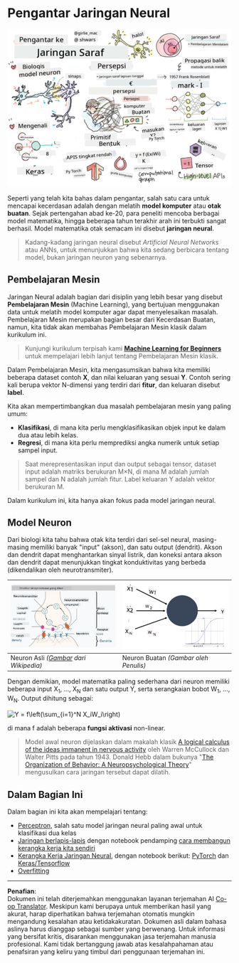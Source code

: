 <!--
CO_OP_TRANSLATOR_METADATA:
{
  "original_hash": "5abc5f7978919be90cd313f0c20e8228",
  "translation_date": "2025-09-07T14:34:44+00:00",
  "source_file": "lessons/3-NeuralNetworks/README.md",
  "language_code": "id"
}
-->
# Pengantar Jaringan Neural

![Ringkasan konten Pengantar Jaringan Neural dalam bentuk doodle](../../../../translated_images/ai-neuralnetworks.1c687ae40bc86e834f497844866a26d3e0886650a67a4bbe29442e2f157d3b18.id.png)

Seperti yang telah kita bahas dalam pengantar, salah satu cara untuk mencapai kecerdasan adalah dengan melatih **model komputer** atau **otak buatan**. Sejak pertengahan abad ke-20, para peneliti mencoba berbagai model matematika, hingga beberapa tahun terakhir arah ini terbukti sangat berhasil. Model matematika otak semacam ini disebut **jaringan neural**.

> Kadang-kadang jaringan neural disebut *Artificial Neural Networks* atau ANNs, untuk menunjukkan bahwa kita sedang berbicara tentang model, bukan jaringan neuron yang sebenarnya.

## Pembelajaran Mesin

Jaringan Neural adalah bagian dari disiplin yang lebih besar yang disebut **Pembelajaran Mesin** (Machine Learning), yang bertujuan menggunakan data untuk melatih model komputer agar dapat menyelesaikan masalah. Pembelajaran Mesin merupakan bagian besar dari Kecerdasan Buatan, namun, kita tidak akan membahas Pembelajaran Mesin klasik dalam kurikulum ini.

> Kunjungi kurikulum terpisah kami **[Machine Learning for Beginners](http://github.com/microsoft/ml-for-beginners)** untuk mempelajari lebih lanjut tentang Pembelajaran Mesin klasik.

Dalam Pembelajaran Mesin, kita mengasumsikan bahwa kita memiliki beberapa dataset contoh **X**, dan nilai keluaran yang sesuai **Y**. Contoh sering kali berupa vektor N-dimensi yang terdiri dari **fitur**, dan keluaran disebut **label**.

Kita akan mempertimbangkan dua masalah pembelajaran mesin yang paling umum:

* **Klasifikasi**, di mana kita perlu mengklasifikasikan objek input ke dalam dua atau lebih kelas.
* **Regresi**, di mana kita perlu memprediksi angka numerik untuk setiap sampel input.

> Saat merepresentasikan input dan output sebagai tensor, dataset input adalah matriks berukuran M×N, di mana M adalah jumlah sampel dan N adalah jumlah fitur. Label keluaran Y adalah vektor berukuran M.

Dalam kurikulum ini, kita hanya akan fokus pada model jaringan neural.

## Model Neuron

Dari biologi kita tahu bahwa otak kita terdiri dari sel-sel neural, masing-masing memiliki banyak "input" (akson), dan satu output (dendrit). Akson dan dendrit dapat menghantarkan sinyal listrik, dan koneksi antara akson dan dendrit dapat menunjukkan tingkat konduktivitas yang berbeda (dikendalikan oleh neurotransmiter).

![Model Neuron](../../../../translated_images/synapse-wikipedia.ed20a9e4726ea1c6a3ce8fec51c0b9bec6181946dca0fe4e829bc12fa3bacf01.id.jpg) | ![Model Neuron](../../../../translated_images/artneuron.1a5daa88d20ebe6f5824ddb89fba0bdaaf49f67e8230c1afbec42909df1fc17e.id.png)
----|----
Neuron Asli *([Gambar](https://en.wikipedia.org/wiki/Synapse#/media/File:SynapseSchematic_lines.svg) dari Wikipedia)* | Neuron Buatan *(Gambar oleh Penulis)*

Dengan demikian, model matematika paling sederhana dari neuron memiliki beberapa input X<sub>1</sub>, ..., X<sub>N</sub> dan satu output Y, serta serangkaian bobot W<sub>1</sub>, ..., W<sub>N</sub>. Output dihitung sebagai:

<img src="images/netout.png" alt="Y = f\left(\sum_{i=1}^N X_iW_i\right)" width="131" height="53" align="center"/>

di mana f adalah beberapa **fungsi aktivasi** non-linear.

> Model awal neuron dijelaskan dalam makalah klasik [A logical calculus of the ideas immanent in nervous activity](https://www.cs.cmu.edu/~./epxing/Class/10715/reading/McCulloch.and.Pitts.pdf) oleh Warren McCullock dan Walter Pitts pada tahun 1943. Donald Hebb dalam bukunya "[The Organization of Behavior: A Neuropsychological Theory](https://books.google.com/books?id=VNetYrB8EBoC)" mengusulkan cara jaringan tersebut dapat dilatih.

## Dalam Bagian Ini

Dalam bagian ini kita akan mempelajari tentang:
* [Perceptron](03-Perceptron/README.md), salah satu model jaringan neural paling awal untuk klasifikasi dua kelas
* [Jaringan berlapis-lapis](04-OwnFramework/README.md) dengan notebook pendamping [cara membangun kerangka kerja kita sendiri](04-OwnFramework/OwnFramework.ipynb)
* [Kerangka Kerja Jaringan Neural](05-Frameworks/README.md), dengan notebook berikut: [PyTorch](05-Frameworks/IntroPyTorch.ipynb) dan [Keras/Tensorflow](05-Frameworks/IntroKerasTF.ipynb)
* [Overfitting](../../../../lessons/3-NeuralNetworks/05-Frameworks)

---

**Penafian**:  
Dokumen ini telah diterjemahkan menggunakan layanan terjemahan AI [Co-op Translator](https://github.com/Azure/co-op-translator). Meskipun kami berupaya untuk memberikan hasil yang akurat, harap diperhatikan bahwa terjemahan otomatis mungkin mengandung kesalahan atau ketidakakuratan. Dokumen asli dalam bahasa aslinya harus dianggap sebagai sumber yang berwenang. Untuk informasi yang bersifat kritis, disarankan menggunakan jasa terjemahan manusia profesional. Kami tidak bertanggung jawab atas kesalahpahaman atau penafsiran yang keliru yang timbul dari penggunaan terjemahan ini.